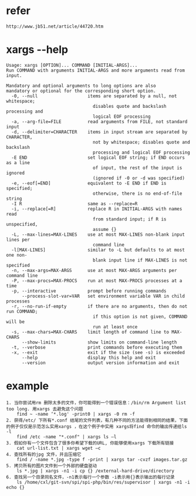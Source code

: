 # refer
	http://www.jb51.net/article/44720.htm
# xargs --help
	Usage: xargs [OPTION]... COMMAND [INITIAL-ARGS]...
	Run COMMAND with arguments INITIAL-ARGS and more arguments read from input.
	
	Mandatory and optional arguments to long options are also
	mandatory or optional for the corresponding short option.
	  -0, --null                   items are separated by a null, not whitespace;
	                                 disables quote and backslash processing and
	                                 logical EOF processing
	  -a, --arg-file=FILE          read arguments from FILE, not standard input
	  -d, --delimiter=CHARACTER    items in input stream are separated by CHARACTER,
	                                 not by whitespace; disables quote and backslash
	                                 processing and logical EOF processing
	  -E END                       set logical EOF string; if END occurs as a line
	                                 of input, the rest of the input is ignored
	                                 (ignored if -0 or -d was specified)
	  -e, --eof[=END]              equivalent to -E END if END is specified;
	                                 otherwise, there is no end-of-file string
	  -I R                         same as --replace=R
	  -i, --replace[=R]            replace R in INITIAL-ARGS with names read
	                                 from standard input; if R is unspecified,
	                                 assume {}
	  -L, --max-lines=MAX-LINES    use at most MAX-LINES non-blank input lines per
	                                 command line
	  -l[MAX-LINES]                similar to -L but defaults to at most one non-
	                                 blank input line if MAX-LINES is not specified
	  -n, --max-args=MAX-ARGS      use at most MAX-ARGS arguments per command line
	  -P, --max-procs=MAX-PROCS    run at most MAX-PROCS processes at a time
	  -p, --interactive            prompt before running commands
	      --process-slot-var=VAR   set environment variable VAR in child processes
	  -r, --no-run-if-empty        if there are no arguments, then do not run COMMAND;
	                                 if this option is not given, COMMAND will be
	                                 run at least once
	  -s, --max-chars=MAX-CHARS    limit length of command line to MAX-CHARS
	      --show-limits            show limits on command-line length
	  -t, --verbose                print commands before executing them
	  -x, --exit                   exit if the size (see -s) is exceeded
	      --help                   display this help and exit
	      --version                output version information and exit

# example
	1. 当你尝试用rm 删除太多的文件，你可能得到一个错误信息：/bin/rm Argument list too long. 用xargs 去避免这个问题
		find ~ -name ‘*.log' -print0 | xargs -0 rm -f 
	2. 获得/etc/ 下所有*.conf 结尾的文件列表，有几种不同的方法能得到相同的结果，下面的例子仅仅是示范怎么实用xargs ，在这个例子中实用 xargs将find 命令的输出传递给ls -l
		find /etc -name "*.conf" | xargs ls –l
	3. 假如你有一个文件包含了很多你希望下载的URL, 你能够使用xargs 下载所有链接
		cat url-list.txt | xargs wget –c
	4. 查找所有的jpg 文件，并且压缩它
		find / -name *.jpg -type f -print | xargs tar -cvzf images.tar.gz
	5. 拷贝所有的图片文件到一个外部的硬盘驱动 
		ls *.jpg | xargs -n1 -i cp {} /external-hard-drive/directory
	6. 查找另一个目录同名文件，-n1表示每行一个参数 -i表示用{}表示输出的每行记录
		ls /home/cxl/git-svn/spi/spi-php/bin/res/supervisor | xargs -n1 -i echo {}
		